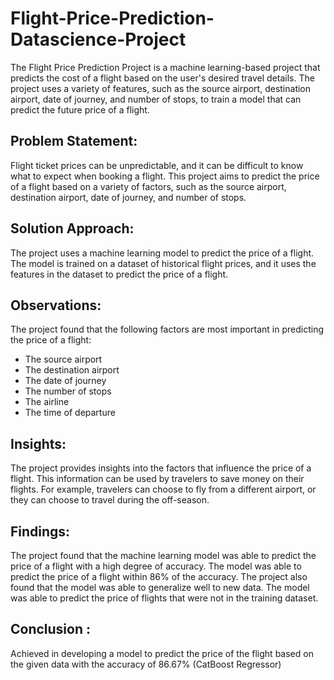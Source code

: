 # Flight-Price-Prediction-Datascience-Project
The Flight Price Prediction Project is a machine learning-based project that predicts the cost of a flight based on the user's desired travel details. The project uses a variety of features, such as the source airport, destination airport, date of journey, and number of stops, to train a model that can predict the future price of a flight.
## Problem Statement:
Flight ticket prices can be unpredictable, and it can be difficult to know what to expect when booking a flight. This project aims to predict the price of a flight based on a variety of factors, such as the source airport, destination airport, date of journey, and number of stops.
## Solution Approach:
The project uses a machine learning model to predict the price of a flight. The model is trained on a dataset of historical flight prices, and it uses the features in the dataset to predict the price of a flight.
## Observations:
The project found that the following factors are most important in predicting the price of a flight:
* The source airport
* The destination airport
* The date of journey
* The number of stops
* The airline
* The time of departure
## Insights:
The project provides insights into the factors that influence the price of a flight. This information can be used by travelers to save money on their flights. For example, travelers can choose to fly from a different airport, or they can choose to travel during the off-season.
## Findings:
The project found that the machine learning model was able to predict the price of a flight with a high degree of accuracy. The model was able to predict the price of a flight within 86% of the accuracy.
The project also found that the model was able to generalize well to new data. The model was able to predict the price of flights that were not in the training dataset.
## Conclusion :
Achieved in developing a model to predict the price of the flight based on the given data with the accuracy of 86.67% (CatBoost Regressor)
